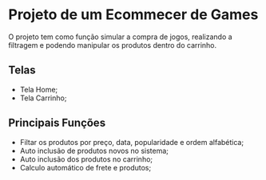 # Projeto de um Ecommecer de Games
O projeto tem como função simular a compra de jogos, realizando a filtragem e podendo manipular os produtos dentro do carrinho.

## Telas
- Tela Home;
- Tela Carrinho;

## Principais Funções
- Filtar os produtos por preço, data, popularidade e ordem alfabética;
- Auto inclusão de produtos novos no sistema;
- Auto inclusão dos produtos no carrinho;
- Calculo automático de frete e produtos;
